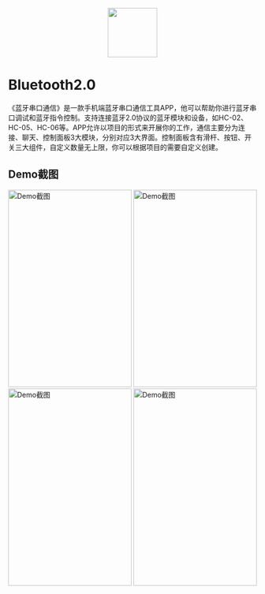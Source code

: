 <p align="center">
  <img src="https://img2020.cnblogs.com/blog/1902279/202006/1902279-20200603134034646-705700310.png" width="100" height="100"/>
</p>

# Bluetooth2.0

《蓝牙串口通信》是一款手机端蓝牙串口通信工具APP，他可以帮助你进行蓝牙串口调试和蓝牙指令控制。支持连接蓝牙2.0协议的蓝牙模块和设备，如HC-02、HC-05、HC-06等。APP允许以项目的形式来开展你的工作，通信主要分为连接、聊天、控制面板3大模块，分别对应3大界面。控制面板含有滑杆、按钮、开关三大组件，自定义数量无上限，你可以根据项目的需要自定义创建。

## Demo截图

<img src="https://img2020.cnblogs.com/blog/1902279/202006/1902279-20200603143516509-1457475891.gif" width="250" height="400" alt="Demo截图" />     <img src="https://img2020.cnblogs.com/blog/1902279/202006/1902279-20200603144146209-1033834709.gif" width="250" height="400" alt="Demo截图" />     <img src="https://img2020.cnblogs.com/blog/1902279/202006/1902279-20200603144545929-1409575313.gif" width="250" height="400" alt="Demo截图" />     <img src="https://img2020.cnblogs.com/blog/1902279/202006/1902279-20200603150419569-1353219707.gif" width="250" height="400" alt="Demo截图" />
  
